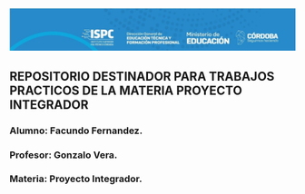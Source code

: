 
![Logo.png](img/Logo.jpg)
## REPOSITORIO DESTINADOR PARA TRABAJOS PRACTICOS DE LA MATERIA PROYECTO INTEGRADOR
### Alumno: Facundo Fernandez.
### Profesor: Gonzalo Vera.
### Materia: Proyecto Integrador.